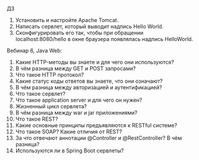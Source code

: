 ДЗ 
1. Установить и настройте Apache Tomcat.
2. Написать сервлет, который выводит надпись Hello World.
3. Сконфигурировать его так, чтобы при обращении localhost:8080/hello в окне браузера появлялась надпись HelloWorld.

Вебинар 6, Java Web:

1.  Какие HTTP-методы вы знаете и для чего они используются?
2.  В чём разница между GET и POST запросами?
3.  Что такое HTTP протокол?
4.  Какие статус коды ответов вы знаете, что они означают?
5.  В чём разница между авторизацией и аутентификацией?
6.  Что такое сервлет?
7.  Что такое application server и для чего он нужен?
8.  Жизненный цикл сервлета?
9.  В чём разница между war и jar приложениями?
10. Что такое REST?
11. Какие основные принципы предъявляются к RESTful системе?
12. Что такое SOAP? Какие отличия от REST?
13. За что отвечают аннотации @Controller и @RestController? В чём разница?
14. Используются ли в Spring Boot сервлеты?

